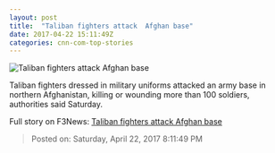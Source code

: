 ```yaml
---
layout: post
title:  "Taliban fighters attack  Afghan base"
date: 2017-04-22 15:11:49Z
categories: cnn-com-top-stories
---
```


![Taliban fighters attack  Afghan base](http://i2.cdn.cnn.com/cnnnext/dam/assets/150325082152-social-gfx-cnn-logo-super-tease.jpg)

Taliban fighters dressed in military uniforms attacked an army base in northern Afghanistan, killing or wounding more than 100 soldiers, authorities said Saturday.


Full story on F3News: [Taliban fighters attack  Afghan base](http://www.f3nws.com/n/2gqHjC)

> Posted on: Saturday, April 22, 2017 8:11:49 PM
